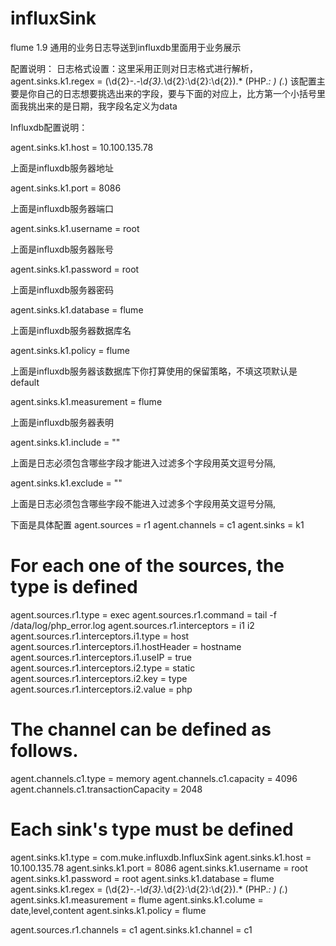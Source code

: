 # influxSink

flume 1.9 通用的业务日志导送到influxdb里面用于业务展示

配置说明：
日志格式设置：这里采用正则对日志格式进行解析，agent.sinks.k1.regex = (\\d{2}-.*-\\d{3}.*\\d{2}:\\d{2}:\\d{2}).* (PHP.*: ) (.*)
该配置主要是你自己的日志想要挑选出来的字段，要与下面的对应上，比方第一个小括号里面我挑出来的是日期，我字段名定义为data

Influxdb配置说明：

agent.sinks.k1.host = 10.100.135.78

上面是influxdb服务器地址

agent.sinks.k1.port = 8086

上面是influxdb服务器端口

agent.sinks.k1.username = root

上面是influxdb服务器账号

agent.sinks.k1.password = root

上面是influxdb服务器密码

agent.sinks.k1.database = flume

上面是influxdb服务器数据库名

agent.sinks.k1.policy = flume

上面是influxdb服务器该数据库下你打算使用的保留策略，不填这项默认是default

agent.sinks.k1.measurement = flume

上面是influxdb服务器表明

agent.sinks.k1.include = ""

上面是日志必须包含哪些字段才能进入过滤多个字段用英文逗号分隔,

agent.sinks.k1.exclude = ""

上面是日志必须包含哪些字段不能进入过滤多个字段用英文逗号分隔,


下面是具体配置
agent.sources = r1
agent.channels = c1
agent.sinks = k1

# For each one of the sources, the type is defined
agent.sources.r1.type = exec
agent.sources.r1.command = tail -f /data/log/php_error.log
agent.sources.r1.interceptors = i1 i2
agent.sources.r1.interceptors.i1.type = host
agent.sources.r1.interceptors.i1.hostHeader  = hostname
agent.sources.r1.interceptors.i1.useIP  = true
agent.sources.r1.interceptors.i2.type = static
agent.sources.r1.interceptors.i2.key = type
agent.sources.r1.interceptors.i2.value = php

# The channel can be defined as follows.
agent.channels.c1.type = memory
agent.channels.c1.capacity = 4096
agent.channels.c1.transactionCapacity = 2048

# Each sink's type must be defined
agent.sinks.k1.type = com.muke.influxdb.InfluxSink
agent.sinks.k1.host = 10.100.135.78
agent.sinks.k1.port = 8086
agent.sinks.k1.username = root
agent.sinks.k1.password = root
agent.sinks.k1.database = flume
agent.sinks.k1.regex = (\\d{2}-.*-\\d{3}.*\\d{2}:\\d{2}:\\d{2}).* (PHP.*: ) (.*)
agent.sinks.k1.measurement = flume
agent.sinks.k1.colume = date,level,content
agent.sinks.k1.policy = flume

agent.sources.r1.channels = c1
agent.sinks.k1.channel = c1
